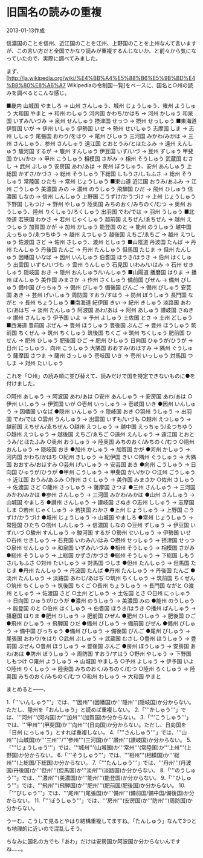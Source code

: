 # 旧国名の読みの重複

2013-01-13作成

信濃国のことを信州、近江国のことを江州、上野国のことを上州なんて言いますが、この言い方だと全国でかなり読みが重複するんじないか、と前々から気になっていたので、実際に調べてみました。

まず、[http://ja.wikipedia.org/wiki/%E4%BB%A4%E5%88%B6%E5%9B%BD%E4%B8%80%E8%A6%A7 Wikipediaの令制国一覧]をベースに、国名と○州の読みを調べるとこんな感じ。

■畿内
山城国 やましろ → 山州 さんしゅう、城州 じょうしゅう、雍州 ようしゅう
大和国 やまと → 和州 わしゅう
河内国 かわち/かはち → 河州 かしゅう
和泉国 いずみ/いづみ → 泉州 せんしゅう
摂津国 せっつ → 摂州 せっしゅう
■東海道
伊賀国 いが → 伊州 いしゅう
伊勢国 いせ → 勢州 せいしゅう
志摩国 しま → 志州 ししゅう
尾張国 おわり/をはり → 尾州 びしゅう
三河国 みかわ/みかは → 三州 さんしゅう、参州 さんしゅう
遠江国 とおとうみ/とほたふみ → 遠州 えんしゅう
駿河国 するが → 駿州 すんしゅう
伊豆国 いず/いづ → 豆州 ずしゅう
甲斐国 かい/かひ → 甲州 こうしゅう
相模国 さがみ → 相州 そうしゅう
武蔵国 むさし → 武州 ぶしゅう
安房国 あわ/あは → 房州 ぼうしゅう、安州 あんしゅう
上総国 かずさ/かづさ → 総州 そうしゅう
下総国 しもうさ/しもふさ → 総州 そうしゅう
常陸国 ひたち → 常州 じょうしゅう
■東山道
近江国 おうみ/あふみ → 江州 ごうしゅう
美濃国 みの → 濃州 のうしゅう
飛騨国 ひだ → 飛州 ひしゅう
信濃国 しなの → 信州 しんしゅう
上野国 こうずけ/かうづけ → 上州 じょうしゅう
下野国 しもつけ → 野州 やしゅう
陸奥国 みちのおく/みちのく/むつ → 奥州 おうしゅう、陸州 りくしゅう/ろくしゅう
出羽国 でわ/では → 羽州 うしゅう
■北陸道
若狭国 わかさ → 若州 じゃくしゅう
越前国 えちぜん/ゑちぜん → 越州 えつしゅう
加賀国 かが → 加州 かしゅう
能登国 のと → 能州 のうしゅう
越中国 えっちゅう/ゑつちゆう → 越州 えつしゅう
越後国 えちご/ゑちご → 越州 えつしゅう
佐渡国 さど → 佐州 さしゅう、渡州 としゅう
■山陰道
丹波国 たんば → 丹州 たんしゅう
丹後国 たんご → 丹州 たんしゅう
但馬国 たじま → 但州 たんしゅう
因幡国 いなば → 因州 いんしゅう
伯耆国 ほうき/はうき → 伯州 はくしゅう
出雲国 いずも/いづも → 雲州 うんしゅう
石見国 いわみ/いはみ → 石州 せきしゅう
隠岐国 おき → 隠州 おんしゅう/いんしゅう
■山陽道
播磨国 はりま → 播州 ばんしゅう
美作国 みまさか → 作州 さくしゅう
備前国 びぜん → 備州 びしゅう
備中国 びっちゅう → 備州 びしゅう
備後国 びんご → 備州 びしゅう
安芸国 あき → 芸州 げいしゅう
周防国 すおう/すはう → 防州 ぼうしゅう
長門国 ながと → 長州 ちょうしゅう
■南海道
紀伊国 きい → 紀州 きしゅう
淡路国 あわじ/あはぢ → 淡州 たんしゅう
阿波国 あわ/あは → 阿州 あしゅう
讃岐国 さぬき → 讃州 さんしゅう
伊予国 いよ → 予州 よしゅう
土佐国 とさ → 土州 どしゅう
■西海道
豊前国 ぶぜん → 豊州 ほうしゅう
豊後国 ぶんご → 豊州 ほうしゅう
筑前国 ちくぜん → 筑州 ちくしゅう
筑後国 ちくご → 筑州 ちくしゅう
肥前国 ひぜん → 肥州 ひしゅう
肥後国 ひご → 肥州 ひしゅう
日向国 ひゅうが/ひうが → 日州 にっしゅう、向州 こうしゅう
大隅国 おおすみ/おほすみ → 隅州 ぐうしゅう
薩摩国 さつま → 薩州 さっしゅう
壱岐国 いき → 壱州 いっしゅう
対馬国 つしま → 対州 たいしゅう

これを「○州」の読み順に並び替えて、読みだけで国を特定できないものに●を付けました。

○阿州 あしゅう → 阿波国 あわ/あは
○安州 あんしゅう → 安房国 あわ/あは
○伊州 いしゅう → 伊賀国 いが
○壱州 いっしゅう → 壱岐国 いき
●因州 いんしゅう → 因幡国 いなば
●隠州 いんしゅう → 隠岐国 おき
○羽州 うしゅう → 出羽国 でわ/では
○雲州 うんしゅう → 出雲国 いずも/いづも
○越州 えつしゅう → 越前国 えちぜん/ゑちぜん
○越州 えつしゅう → 越中国 えっちゅう/ゑつちゆう
○越州 えつしゅう → 越後国 えちご/ゑちご
○遠州 えんしゅう → 遠江国 とおとうみ/とほたふみ
○奥州 おうしゅう → 陸奥国 みちのおく/みちのく/むつ
○隠州 おんしゅう → 隠岐国 おき
●加州 かしゅう → 加賀国 かが
●河州 かしゅう → 河内国 かわち/かはち
○紀州 きしゅう → 紀伊国 きい
○隅州 ぐうしゅう → 大隅国 おおすみ/おほすみ
○芸州 げいしゅう → 安芸国 あき
●向州 こうしゅう → 日向国 ひゅうが/ひうが
●甲州 こうしゅう → 甲斐国 かい/かひ
○江州 ごうしゅう → 近江国 おうみ/あふみ
○作州 さくしゅう → 美作国 みまさか
○佐州 さしゅう → 佐渡国 さど
○薩州 さっしゅう → 薩摩国 さつま
●三州 さんしゅう → 三河国 みかわ/みかは
●参州 さんしゅう → 三河国 みかわ/みかは
●山州 さんしゅう → 山城国 やましろ
●讃州 さんしゅう → 讃岐国 さぬき
○志州 ししゅう → 志摩国 しま
○若州 じゃくしゅう → 若狭国 わかさ
●上州 じょうしゅう → 上野国 こうずけ/かうづけ
●城州 じょうしゅう → 山城国 やましろ
●常州 じょうしゅう → 常陸国 ひたち
○信州 しんしゅう → 信濃国 しなの
○豆州 ずしゅう → 伊豆国 いず/いづ
○駿州 すんしゅう → 駿河国 するが
○勢州 せいしゅう → 伊勢国 いせ
○石州 せきしゅう → 石見国 いわみ/いはみ
○摂州 せっしゅう → 摂津国 せっつ
○泉州 せんしゅう → 和泉国 いずみ/いづみ
●相州 そうしゅう → 相模国 さがみ
●総州 そうしゅう → 上総国 かずさ/かづさ
●総州 そうしゅう → 下総国 しもうさ/しもふさ
○対州 たいしゅう → 対馬国 つしま
●但州 たんしゅう → 但馬国 たじま
●丹州 たんしゅう → 丹波国 たんば
●丹州 たんしゅう → 丹後国 たんご
●淡州 たんしゅう → 淡路国 あわじ/あはぢ
○筑州 ちくしゅう → 筑前国 ちくぜん
○筑州 ちくしゅう → 筑後国 ちくご
○長州 ちょうしゅう → 長門国 ながと
○渡州 としゅう → 佐渡国 さど
○土州 どしゅう → 土佐国 とさ
○日州 にっしゅう → 日向国 ひゅうが/ひうが
●濃州 のうしゅう → 美濃国 みの
●能州 のうしゅう → 能登国 のと
○伯州 はくしゅう → 伯耆国 ほうき/はうき
○播州 ばんしゅう → 播磨国 はりま
●肥州 ひしゅう → 肥前国 ひぜん
●肥州 ひしゅう → 肥後国 ひご
●飛州 ひしゅう → 飛騨国 ひだ
●備州 びしゅう → 備前国 びぜん
●備州 びしゅう → 備中国 びっちゅう
●備州 びしゅう → 備後国 びんご
●尾州 びしゅう → 尾張国 おわり/をはり
○武州 ぶしゅう → 武蔵国 むさし
○豊州 ほうしゅう → 豊前国 ぶぜん
○豊州 ほうしゅう → 豊後国 ぶんご
●房州 ぼうしゅう → 安房国 あわ/あは
●防州 ぼうしゅう → 周防国 すおう/すはう
○野州 やしゅう → 下野国 しもつけ
○雍州 ようしゅう → 山城国 やましろ
○予州 よしゅう → 伊予国 いよ
○陸州 りくしゅう → 陸奥国 みちのおく/みちのく/むつ
○陸州 ろくしゅう → 陸奥国 みちのおく/みちのく/むつ
○和州 わしゅう → 大和国 やまと

まとめると――、

1.「'''いんしゅう'''」では、'''因州'''(因幡国)か'''隠州'''(隠岐国)か分からない。ただし、隠州を「おんしゅう」と読めば重複しない。
2.「'''かしゅう'''」では、'''河州'''(河内国)か'''加州'''(加賀国)か分からない。
3.「'''こうしゅう'''」では、'''甲州'''(甲斐国)か'''向州'''(日向国)か分からない。ただし、日向国を「日州 にっしゅう」とすれば重複しない。
4.「'''さんしゅう'''」では、'''山州'''(山城国)か'''三州'''/'''参州'''(三河国)か'''讃州'''(讃岐国)か分からない。
5.「'''じょうしゅう'''」では、'''城州'''(山城国)か'''常州'''(常陸国)か'''上州'''(上野国)か分からない。
6.「'''そうしゅう'''」では、'''相州'''(相模国)か'''総州'''(上総国/下総国)か分からない。
7.「'''たんしゅう'''」では、'''丹州'''(丹波国/丹後国)か'''但州'''(但馬国)か'''淡州'''(淡路国)か分からない。
8.「'''のうしゅう'''」では、'''濃州'''(美濃国)か'''能州'''(能登国)か分からない。
9.「'''ひしゅう'''」では、'''飛州'''(飛騨国)か'''肥州'''(肥前国/肥後国)か分からない。
10.「'''びしゅう'''」では、'''尾州'''(尾張国)か'''備州'''(備前国/備中国/備後国)か分からない。
11.「'''ぼうしゅう'''」では、'''房州'''(安房国)か'''防州'''(周防国)か分からない。

うーむ、こうして見るとやはり結構重複してますね。「たんしゅう」なんて3つとも地理的に近いので混乱しそう。

ちなみに国名の方でも「あわ」だけは安房国か阿波国か分からないんですね……。

